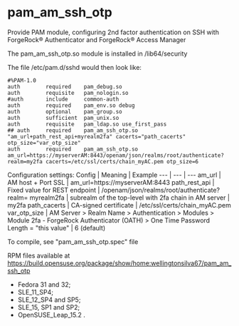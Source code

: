 # pam_am_ssh_otp
Provide PAM module, configuring 2nd factor authentication on SSH with ForgeRock® Authenticator and ForgeRock® Access Manager

The pam_am_ssh_otp.so module is installed in /lib64/security

The file /etc/pam.d/sshd would then look like:

~~~
#%PAM-1.0
auth        required    pam_debug.so
auth        requisite   pam_nologin.so
#auth       include     common-auth
auth        required    pam_env.so debug
auth        optional    pam_group.so
auth        sufficient  pam_unix.so
auth        requisite   pam_ldap.so use_first_pass
## auth 	required 	pam_am_ssh_otp.so "am_url+path_rest_api+myrealm2fa" cacerts="path_cacerts" otp_size="var_otp_size"
auth        required    pam_am_ssh_otp.so am_url=https://myserverAM:8443/openam/json/realms/root/authenticate?realm=my2fa cacerts=/etc/ssl/certs/chain_myAC.pem otp_size=6
~~~

Configuration settings:
Config | Meaning | Example
--- | --- | ---
am_url | AM host + Port SSL | am_url=https://myserverAM:8443
path_rest_api | Fixed value for REST endpoint | /openam/json/realms/root/authenticate?realm=
myrealm2fa  | subrealm of the top-level with 2fa chain in AM server | my2fa
path_cacerts  | CA-signed certificate | /etc/ssl/certs/chain_myAC.pem
var_otp_size |  AM Server > Realm Name > Authentication > Modules > Module 2fa - ForgeRock Authenticator (OATH) >  One Time Password Length = "this value" | 6 (default)

To compile, see "pam_am_ssh_otp.spec" file

RPM files available at https://build.opensuse.org/package/show/home:wellingtonsilva67/pam_am_ssh_otp
* Fedora 31 and 32;
* SLE_11_SP4;
* SLE_12_SP4 and SP5;
* SLE_15, SP1 and SP2;
* OpenSUSE_Leap_15.2 .
